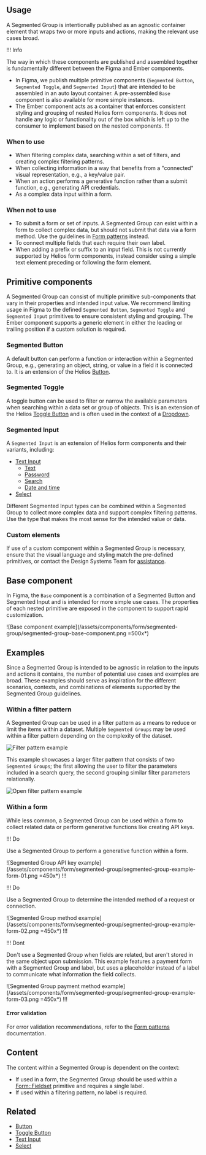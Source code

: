 ## Usage

A Segmented Group is intentionally published as an agnostic container element that wraps two or more inputs and actions, making the relevant use cases broad.

!!! Info

The way in which these components are published and assembled together is fundamentally different between the Figma and Ember components.

- In Figma, we publish multiple primitive components (`Segmented Button`, `Segmented Toggle`, and `Segmented Input`) that are intended to be assembled in an auto layout container. A pre-assembled `Base` component is also available for more simple instances.
- The Ember component acts as a container that enforces consistent styling and grouping of nested Helios form components. It does not handle any logic or functionality out of the box which is left up to the consumer to implement based on the nested components.
!!!

### When to use

- When filtering complex data, searching within a set of filters, and creating complex filtering patterns.
- When collecting information in a way that benefits from a "connected" visual representation, e.g., a key/value pair.
- When an action performs a generative function rather than a submit function, e.g., generating API credentials.
- As a complex data input within a form.

### When not to use

- To submit a form or set of inputs. A Segmented Group can exist within a form to collect complex data, but should not submit that data via a form method. Use the guidelines in [Form patterns](/patterns/form-patterns) instead.
- To connect multiple fields that each require their own label.
- When adding a prefix or suffix to an input field. This is not currently supported by Helios form components, instead consider using a simple text element preceding or following the form element.

## Primitive components

A Segmented Group can consist of multiple primitive sub-components that vary in their properties and intended input value. We recommend limiting usage in Figma to the defined `Segmented Button`, `Segmented Toggle` and `Segmented Input` primitives to ensure consistent styling and grouping. The Ember component supports a generic element in either the leading or trailing position if a custom solution is required.

### Segmented Button

A default button can perform a function or interaction within a Segmented Group, e.g., generating an object, string, or value in a field it is connected to. It is an extension of the Helios [Button](/components/button).

### Segmented Toggle

A toggle button can be used to filter or narrow the available parameters when searching within a data set or group of objects. This is an extension of the Helios [Toggle Button](/components/dropdown#toggle) and is often used in the context of a [Dropdown](/components/dropdown).

### Segmented Input

A `Segmented Input` is an extension of Helios form components and their variants, including:

- [Text Input](/components/form/text-input)
    - [Text](/components/form/text-input#text)
    - [Password](/components/form/text-input#password)
    - [Search](/components/form/text-input#search)
    - [Date and time](/components/form/text-input#date-and-time)
- [Select](/components/form/select)

Different Segmented Input types can be combined within a Segmented Group to collect more complex data and support complex filtering patterns. Use the type that makes the most sense for the intended value or data.

### Custom elements

If use of a custom component within a Segmented Group is necessary, ensure that the visual language and styling match the pre-defined primitives, or contact the Design Systems Team for [assistance](/about/support).

## Base component

In Figma, the `Base` component is a combination of a Segmented Button and Segmented Input and is intended for more simple use cases. The properties of each nested primitive are exposed in the component to support rapid customization.

![Base component example](/assets/components/form/segmented-group/segmented-group-base-component.png =500x*)

## Examples

Since a Segmented Group is intended to be agnostic in relation to the inputs and actions it contains, the number of potential use cases and examples are broad. These examples should serve as inspiration for the different scenarios, contexts, and combinations of elements supported by the Segmented Group guidelines.

### Within a filter pattern

A Segmented Group can be used in a filter pattern as a means to reduce or limit the items within a dataset. Multiple `Segmented Groups` may be used within a filter pattern depending on the complexity of the dataset.

![Filter pattern example](/assets/components/form/segmented-group/segmented-group-example-filter-pattern-01.png)

This example showcases a larger filter pattern that consists of two `Segmented Groups`; the first allowing the user to filter the parameters included in a search query, the second grouping similar filter parameters relationally.

![Open filter pattern example](/assets/components/form/segmented-group/segmented-group-example-filter-pattern-01-open.png)

### Within a form

While less common, a Segmented Group can be used within a form to collect related data or perform generative functions like creating API keys.

!!! Do

Use a Segmented Group to perform a generative function within a form.

![Segmented Group API key example](/assets/components/form/segmented-group/segmented-group-example-form-01.png =450x*)
!!!

!!! Do

Use a Segmented Group to determine the intended method of a request or connection.

![Segmented Group method example](/assets/components/form/segmented-group/segmented-group-example-form-02.png =450x*)
!!!

!!! Dont

Don't use a Segmented Group when fields are related, but aren't stored in the same object upon submission. This example features a payment form with a Segmented Group and label, but uses a placeholder instead of a label to communicate what information the field collects.

![Segmented Group payment method example](/assets/components/form/segmented-group/segmented-group-example-form-03.png =450x*)
!!!

#### Error validation

For error validation recommendations, refer to the [Form patterns](/patterns/form-patterns) documentation.

## Content

The content within a Segmented Group is dependent on the context:

- If used in a form, the Segmented Group should be used within a [Form::Fieldset](/components/form/primitives) primitive and requires a single label.
- If used within a filtering pattern, no label is required.

## Related

- [Button](/components/button)
- [Toggle Button](/components/toggle-button)
- [Text Input](/components/form/text-input)
- [Select](/components/form/select)